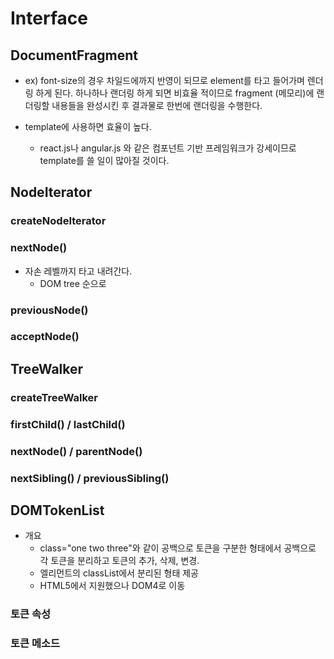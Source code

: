 # Interface

## DocumentFragment

* ex) font-size의 경우 차일드에까지 반영이 되므로 element를 타고 들어가며 렌더링 하게 된다.
하나하나 랜더링 하게 되면 비효율 적이므로 fragment (메모리)에 랜더링할 내용들을 완성시킨 후 결과물로 한번에 랜더링을 수행한다.

* template에 사용하면 효율이 높다.
  * react.js나 angular.js 와 같은 컴포넌트 기반 프레임워크가 강세이므로 template를 쓸 일이 많아질 것이다.

## NodeIterator

### createNodeIterator

### nextNode()

* 자손 레벨까지 타고 내려간다.
  * DOM tree 순으로

### previousNode()

### acceptNode()

## TreeWalker

### createTreeWalker

### firstChild() / lastChild()

### nextNode() / parentNode()

### nextSibling() / previousSibling()

## DOMTokenList

* 개요
  * class="one two three"와 같이 공백으로 토큰을 구분한 형태에서 공백으로 각 토큰을 분리하고 토큰의 추가, 삭제, 변경.
  * 엘리먼트의 classList에서 분리된 형태 제공
  * HTML5에서 지원했으나 DOM4로 이동

### 토큰 속성

### 토큰 메소드
